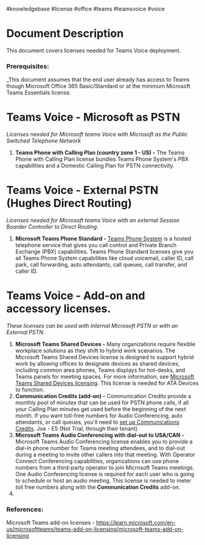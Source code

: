#knowledgebase  #license #office #teams #teamsvoice #voice 

# Document Description
This document covers licenses needed for Teams Voice deployment. 

### Prerequisites:
_This document assumes that the end user already has access to Teams though Microsoft Office 365 Basic/Standard or at the minimum Microsoft Teams Essentials license.

# Teams Voice - Microsoft as PSTN
_Licenses needed for Microsoft teams Voice with Microsoft as the Public Switched Telephone Network_

1. **Teams Phone with Calling Plan (country zone 1 - US) -** The Teams Phone with Calling Plan license bundles Teams Phone System's PBX capabilities and a Domestic Calling Plan for PSTN connectivity.

# Teams Voice - External PSTN (Hughes Direct Routing)
_Licenses needed for Microsoft teams Voice with an external Session Boarder Controller to Direct Routing._

1. **Microsoft Teams Phone Standard -** [Teams Phone System](https://learn.microsoft.com/en-us/microsoftteams/what-is-phone-system-in-office-365) is a hosted telephone service that gives you call control and Private Branch Exchange (PBX) capabilities. Teams Phone Standard licenses give you all Teams Phone System capabilities like cloud voicemail, caller ID, call park, call forwarding, auto attendants, call queues, call transfer, and caller ID.

# Teams Voice - Add-on and accessory licenses.
_These licenses can be used with Internal Microsoft PSTN or with an External PSTN._

1. **Microsoft Teams Shared Devices -** Many organizations require flexible workplace solutions as they shift to hybrid work scenarios. The Microsoft Teams Shared Devices license is designed to support hybrid work by allowing offices to designate devices as shared devices, including common area phones, Teams displays for hot-desks, and Teams panels for meeting spaces. For more information, see [Microsoft Teams Shared Devices licensing](https://learn.microsoft.com/en-us/microsoftteams/teams-add-on-licensing/teams-shared-device-license). This license is needed for ATA Devices to function.
2. **Communication Credits (add-on) -** Communication Credits provide a monthly pool of minutes that can be used for PSTN phone calls, if all your Calling Plan minutes get used before the beginning of the next month. If you want toll-free numbers for Audio Conferencing, auto attendants, or call queues, you'll need to [set up Communications Credits](https://learn.microsoft.com/en-us/microsoftteams/set-up-communications-credits-for-your-organization). Joe - E5 (Not Trial, through their tenant)
3. **Microsoft Teams Audio Conferencing with dial-out to USA/CAN -** Microsoft Teams Audio Conferencing license enables you to provide a dial-in phone number for Teams meeting attendees, and to dial-out during a meeting to invite other callers into that meeting. With Operator Connect Conferencing capabilities, organizations can use phone numbers from a third-party operator to join Microsoft Teams meetings. One Audio Conferencing license is required for each user who is going to schedule or host an audio meeting. This license is needed to meter toll free numbers along with the **Communication Credits** add-on.
4. 


### References:
Microsoft Teams add-on licenses - https://learn.microsoft.com/en-us/microsoftteams/teams-add-on-licensing/microsoft-teams-add-on-licensing
